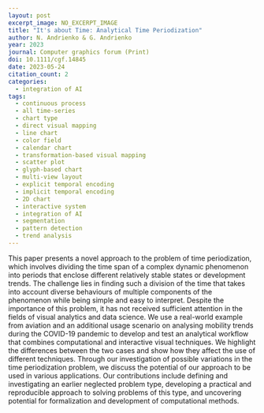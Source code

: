 ```yaml
---
layout: post
excerpt_image: NO_EXCERPT_IMAGE
title: "It's about Time: Analytical Time Periodization"
author: N. Andrienko & G. Andrienko
year: 2023
journal: Computer graphics forum (Print)
doi: 10.1111/cgf.14845
date: 2023-05-24
citation_count: 2
categories:
  - integration of AI
tags:
  - continuous process
  - all time-series
  - chart type
  - direct visual mapping
  - line chart
  - color field
  - calendar chart
  - transformation-based visual mapping
  - scatter plot
  - glyph-based chart
  - multi-view layout
  - explicit temporal encoding
  - implicit temporal encoding
  - 2D chart
  - interactive system
  - integration of AI
  - segmentation
  - pattern detection
  - trend analysis
---
```

This paper presents a novel approach to the problem of time periodization, which involves dividing the time span of a complex dynamic phenomenon into periods that enclose different relatively stable states or development trends. The challenge lies in finding such a division of the time that takes into account diverse behaviours of multiple components of the phenomenon while being simple and easy to interpret. Despite the importance of this problem, it has not received sufficient attention in the fields of visual analytics and data science. We use a real-world example from aviation and an additional usage scenario on analysing mobility trends during the COVID-19 pandemic to develop and test an analytical workflow that combines computational and interactive visual techniques. We highlight the differences between the two cases and show how they affect the use of different techniques. Through our investigation of possible variations in the time periodization problem, we discuss the potential of our approach to be used in various applications. Our contributions include defining and investigating an earlier neglected problem type, developing a practical and reproducible approach to solving problems of this type, and uncovering potential for formalization and development of computational methods.
